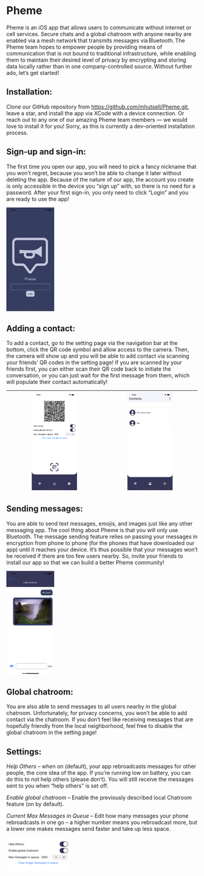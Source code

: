 # Pheme
Pheme is an iOS app that allows users to communicate without internet or cell services. Secure chats and a global chatroom with anyone nearby are enabled via a mesh network that transmits messages via Bluetooth. The Pheme team hopes to empower people by providing means of communication that is not bound to traditional infrastructure, while enabling them to maintain their desired level of privacy by encrypting and storing data locally rather than in one company-controlled source. Without further ado, let’s get started! 



## Installation:

Clone our GitHub repository from https://github.com/mhutsell/Pheme.git, leave a star, and install the app via XCode with a device connection. Or reach out to any one of our amazing Pheme team members — we would love to install it for you! Sorry, as this is currently a dev-oriented installation process. 



## Sign-up and sign-in:

The first time you open our app, you will need to pick a fancy nickname that you won’t regret, because you won’t be able to change it later without deleting the app. Because of the nature of our app, the account you create is only accessible in the device you “sign up” with, so there is no need for a password. After your first sign-in, you only need to click “Login” and you are ready to use the app! 

<img src="Images/Simulator Screen Shot - iPhone 12 Pro Max - 2021-12-04 at 18.52.05.png"  width=25% height=25%  />



## Adding a contact:

To add a contact, go to the setting page via the navigation bar at the bottom, click the QR code symbol and allow access to the camera. Then, the camera will show up and you will be able to add contact via scanning your friends’ QR codes in the setting page! If you are scanned by your friends first, you can either scan their QR code back to initiate the conversation, or you can just wait for the first message from them, which will populate their contact automatically! 



| <img src="Images/Simulator Screen Shot - iPhone 12 Pro Max - 2021-12-04 at 18.53.15.png" width=50% height=25% /> | <img src="Images/Simulator Screen Shot - iPhone 12 Pro Max - 2021-12-04 at 18.54.31.png" width=50% height=25% /> |
| ------------------------------------------------------------ | ------------------------------------------------------------ |







## Sending messages: 

You are able to send text messages, emojis, and images just like any other messaging app. The cool thing about Pheme is that you will only use Bluetooth. The message sending feature relies on passing your messages in encryption from phone to phone (for the phones that have downloaded our app) until it reaches your device. It’s thus possible that your messages won’t be received if there are too few users nearby. So, invite your friends to install our app so that we can build a better Pheme community! 

<img src="Images/Simulator Screen Shot - iPhone 12 Pro Max - 2021-12-04 at 19.04.23.png" width=25% height=25% />

## Global chatroom: 

 You are also able to send messages to all users nearby in the global chatroom. Unfortunately, for privacy concerns, you won’t be able to add contact via the chatroom. If you don’t feel like receiving messages that are hopefully friendly from the local neighborhood, feel free to disable the global chatroom in the setting page! 

 

## Settings:

*Help Others* – when on (default), your app rebroadcasts messages for other people, the core idea of the app. If you’re running low on battery, you can do this to not help others (please don’t). You will still receive the messages sent to you when “help others” is set off. 

*Enable global chatroom* – Enable the previously described local Chatroom feature (on by default). 

*Current Max Messages in Queue* – Edit how many messages your phone rebroadcasts in one go – a higher number means you rebroadcast more, but a lower one makes messages send faster and take up less space. 

<img src="Images/Screen Shot 2021-12-04 at 9.10.31 PM.png" width=33% height=33% />
